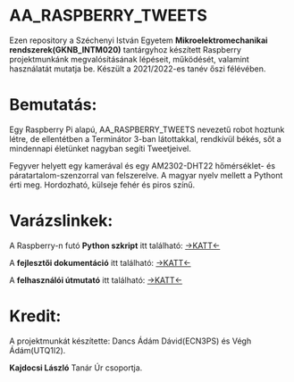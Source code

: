 # AA_RASPBERRY_TWEETS
Ezen repository a Széchenyi István Egyetem **Mikroelektromechanikai rendszerek(GKNB_INTM020)** tantárgyhoz készített Raspberry projektmunkánk megvalósításának lépéseit, működését, valamint használatát mutatja be. Készült a 2021/2022-es tanév őszi félévében. 


# **Bemutatás:** 

Egy Raspberry Pi alapú, AA_RASPBERRY_TWEETS nevezetű robot hoztunk létre, de ellentétben a Terminátor 3-ban látottakkal, rendkívül békés, sőt a mindennapi életünket nagyban segíti Tweetjeivel.


Fegyver helyett egy kamerával és egy AM2302-DHT22 hőmérséklet- és páratartalom-szenzorral van felszerelve. A magyar nyelv mellett a Pythont érti meg. Hordozható, külseje fehér és piros színű.


# **Varázslinkek:**


A Raspberry-n futó **Python szkript** itt található: [->KATT<-](https://github.com/adam1557/AA_RASPBERRY_TWEETS/blob/main/Kód/python.py)


A **fejlesztői dokumentáció** itt található: [->KATT<-](https://github.com/adam1557/AA_RASPBERRY_TWEETS/wiki/Fejlesztői-dokumentáció)


A **felhasználói útmutató** itt található: [->KATT<-](https://github.com/adam1557/AA_RASPBERRY_TWEETS/wiki/Felhasználói-útmutató)



# **Kredit:**




A projektmunkát készítette: Dancs Ádám Dávid(ECN3PS) és Végh Ádám(UTQ1I2).


**Kajdocsi László** Tanár Úr csoportja.

